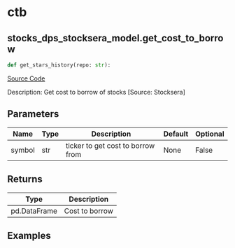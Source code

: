 # ctb

## stocks_dps_stocksera_model.get_cost_to_borrow

```python
def get_stars_history(repo: str):
```
[Source Code](https://github.com/OpenBB-finance/OpenBBTerminal/tree/main/openbb_terminal/stocks/dark_pool_shorts/stocksera_model.py#L18)

Description: Get cost to borrow of stocks [Source: Stocksera]

## Parameters

| Name | Type | Description | Default | Optional |
| ---- | ---- | ----------- | ------- | -------- |
| symbol | str | ticker to get cost to borrow from | None | False |

## Returns

| Type | Description |
| ---- | ----------- |
| pd.DataFrame | Cost to borrow |

## Examples

